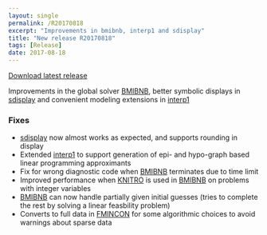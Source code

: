 ```yaml
---
layout: single
permalink: /R20170818
excerpt: "Improvements in bmibnb, interp1 and sdisplay"
title: "New release R20170818"
tags: [Release]
date: 2017-08-18
---
```


[Download latest release](/download)

Improvements in the global solver [BMIBNB](/solver/bmibnb), better symbolic displays in [sdisplay](/command/sdisplay) and convenient modeling extensions in [interp1](/command/interp1)

### Fixes

* [sdisplay](/command/sdisplay) now almost works as expected, and supports rounding in display
* Extended [interp1](/command/interp1) to support generation of epi- and hypo-graph based linear programming approximants
* Fix for wrong diagnostic code when [BMIBNB](/solver/bmibnb) terminates due to time limit
* Improved performance when [KNITRO](/solver/knitro) is used in [BMIBNB](/solver/bmibnb) on problems with integer variables
* [BMIBNB](/solver/bmibnb) can now handle partially given initial guesses (tries to complete the rest by solving a linear feasbility problem)
* Converts to full data in [FMINCON](/solver/fmincon) for some algorithmic choices to avoid warnings about sparse data




